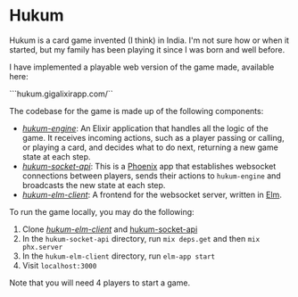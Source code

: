 # Hukum

Hukum is a card game invented (I think) in India. I'm not sure how or when it started, but my family has been playing it since I was born and well before.

I have implemented a playable web version of the game made, available here:

```hukum.gigalixirapp.com/``

The codebase for the game is made up of the following components:

* [*hukum-engine*](https://github.com/nsonnad/hukum-engine): An Elixir application that handles all the logic of the game. It receives incoming actions, such as a player passing or calling, or playing a card, and decides what to do next, returning a new game state at each step.
* [*hukum-socket-api*](https://github.com/nsonnad/hukum-socket-api): This is a [Phoenix](https://www.phoenixframework.org/) app that establishes websocket connections between players, sends their actions to `hukum-engine` and broadcasts the new state at each step.
* [*hukum-elm-client*](https://github.com/nsonnad/hukum-elm-client): A frontend for the websocket server, written in [Elm](https://elm-lang.org/).

To run the game locally, you may do the following:

1. Clone [*hukum-elm-client*](https://github.com/nsonnad/hukum-elm-client) and
   [hukum-socket-api](https://github.com/nsonnad/hukum-socket-api)
2. In the `hukum-socket-api` directory, run `mix deps.get` and then `mix phx.server`
3. In the `hukum-elm-client` directory, run `elm-app start`
4. Visit `localhost:3000`

Note that you will need 4 players to start a game.
